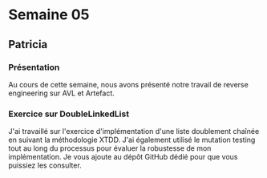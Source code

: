 # Semaine 05

## Patricia

### Présentation

Au cours de cette semaine, nous avons présenté notre travail de reverse engineering sur AVL et Artefact.

### Exercice sur DoubleLinkedList

J'ai travaillé sur l'exercice d'implémentation d'une liste doublement chaînée en suivant la méthodologie XTDD. J'ai également utilisé le mutation testing tout au long du processus pour évaluer la robustesse de mon implémentation. Je vous ajoute au dépôt GitHub dédié pour que vous puissiez les consulter.